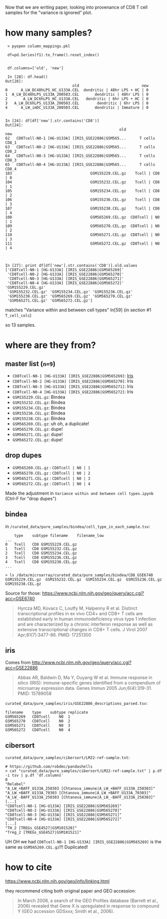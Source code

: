 Now that we are writing paper, looking into provenance of CD8 T cell samples for the "variance is ignored" plot.

# how many samples?

```
 > pyopen column_mappings.pkl

 df=pd.Series(f1).to_frame().reset_index()


 df.columns=['old', 'new']

 In [28]: df.head()
Out[28]:
                              old                            new
0      A_LW_DC48hLPS_HC_U133A.CEL  dendritic | 48hr LPS + HC | 0
1  A_LW_DC48hLPS_U133A_200503.CEL       dendritic | 48hr LPS | 0
2       A_LW_DC6hLPS_HC_U133A.CEL   dendritic | 6hr LPS + HC | 0
3   A_LW_DC6hLPS_U133A_200503.CEL        dendritic | 6hr LPS | 0
4      A_LW_imDC_U133A_200503.CEL       dendritic | Immature | 0


In [24]: df[df['new'].str.contains('CD8')]
Out[24]:
                                                   old                new
62   CD8Tcell-N0-1 [HG-U133A] [IRIS_GSE22886|GSM565...      T cells CD8_1
63   CD8Tcell-N0-2 [HG-U133A] [IRIS_GSE22886|GSM565...      T cells CD8_2
64   CD8Tcell-N0-3 [HG-U133A] [IRIS_GSE22886|GSM565...      T cells CD8_3
65   CD8Tcell-N0-4 [HG-U133A] [IRIS_GSE22886|GSM565...      T cells CD8_4
103                                   GSM155229.CEL.gz    Tcell | CD8 | 0
104                                   GSM155232.CEL.gz    Tcell | CD8 | 1
105                                   GSM155234.CEL.gz    Tcell | CD8 | 2
106                                   GSM155236.CEL.gz    Tcell | CD8 | 3
107                                   GSM155238.CEL.gz    Tcell | CD8 | 4
108                                   GSM565269.CEL.gz  CD8Tcell | N0 | 1
109                                   GSM565270.CEL.gz  CD8Tcell | N0 | 2
110                                   GSM565271.CEL.gz  CD8Tcell | N0 | 3
111                                   GSM565272.CEL.gz  CD8Tcell | N0 | 4



In [27]: print df[df['new'].str.contains('CD8')].old.values
['CD8Tcell-N0-1 [HG-U133A] [IRIS_GSE22886|GSM565269]'
 'CD8Tcell-N0-2 [HG-U133A] [IRIS_GSE22886|GSM565270]'
 'CD8Tcell-N0-3 [HG-U133A] [IRIS_GSE22886|GSM565271]'
 'CD8Tcell-N0-4 [HG-U133A] [IRIS_GSE22886|GSM565272]' 'GSM155229.CEL.gz'
 'GSM155232.CEL.gz' 'GSM155234.CEL.gz' 'GSM155236.CEL.gz'
 'GSM155238.CEL.gz' 'GSM565269.CEL.gz' 'GSM565270.CEL.gz'
 'GSM565271.CEL.gz' 'GSM565272.CEL.gz']

```

matches "Variance within and between cell types" In[59] (in section #1 `T_cell_cols`) 

so 13 samples.


# where are they from?

## master list (`n=9`)


* `CD8Tcell-N0-1 [HG-U133A] [IRIS_GSE22886|GSM565269]`: [Iris](http://www.ncbi.nlm.nih.gov/geo/query/acc.cgi?acc=GSE22886)
* `CD8Tcell-N0-2 [HG-U133A] [IRIS_GSE22886|GSM565270]`: Iris
* `CD8Tcell-N0-3 [HG-U133A] [IRIS_GSE22886|GSM565271]`: Iris
* `CD8Tcell-N0-4 [HG-U133A] [IRIS_GSE22886|GSM565272]`: Iris
* `GSM155229.CEL.gz`: Bindea
* `GSM155232.CEL.gz`: Bindea
* `GSM155234.CEL.gz`: Bindea
* `GSM155236.CEL.gz`: Bindea
* `GSM155238.CEL.gz`: Bindea
* `GSM565269.CEL.gz`: uh oh, a duplicate!
* `GSM565270.CEL.gz`: dupe!
* `GSM565271.CEL.gz`: dupe!
* `GSM565272.CEL.gz`: dupe!

## drop dupes

* `GSM565269.CEL.gz` : `CD8Tcell | N0 | 1`
* `GSM565270.CEL.gz` : `CD8Tcell | N0 | 2`
* `GSM565271.CEL.gz` : `CD8Tcell | N0 | 3`
* `GSM565272.CEL.gz` : `CD8Tcell | N0 | 4`

Made the adjustment in `Variance within and between cell types.ipynb` (Ctrl-F for "drop dupes")

## bindea

in `/curated_data/pure_samples/bindea/cell_type_in_each_sample.tsv`:

```
	type	subtype	filename	filename_low
...
0	Tcell	CD8	GSM155229.CEL.gz	
1	Tcell	CD8	GSM155232.CEL.gz	
2	Tcell	CD8	GSM155234.CEL.gz	
3	Tcell	CD8	GSM155236.CEL.gz	
4	Tcell	CD8	GSM155238.CEL.gz	
...
```


```
> ls /data/microarray/curated_data/pure_samples/bindea/CD8_GSE6740
GSM155229.CEL.gz  GSM155232.CEL.gz  GSM155234.CEL.gz  GSM155236.CEL.gz  GSM155238.CEL.gz
```


Source for those: https://www.ncbi.nlm.nih.gov/geo/query/acc.cgi?acc=GSE6740

> Hyrcza MD, Kovacs C, Loutfy M, Halpenny R et al. Distinct transcriptional profiles in ex vivo CD4+ and CD8+ T cells are established early in human immunodeficiency virus type 1 infection and are characterized by a chronic interferon response as well as extensive transcriptional changes in CD8+ T cells. J Virol 2007 Apr;81(7):3477-86. PMID: 17251300


## iris

Comes from http://www.ncbi.nlm.nih.gov/geo/query/acc.cgi?acc=GSE22886

> Abbas AR, Baldwin D, Ma Y, Ouyang W et al. Immune response in silico (IRIS): immune-specific genes identified from a compendium of microarray expression data. Genes Immun 2005 Jun;6(4):319-31. PMID: 15789058

`curated_data/pure_samples/iris/GSE22886_descriptions_parsed.tsv`:

```
filename	type	subtype	replicate
GSM565269	CD8Tcell	N0	1
GSM565270	CD8Tcell	N0	2
GSM565271	CD8Tcell	N0	3
GSM565272	CD8Tcell	N0	4
```


## cibersort

`curated_data/pure_samples/cibersort/LM22-ref-sample.txt`:

```
# https://github.com/robdmc/pandashells
> cat "curated_data/pure_samples/cibersort/LM22-ref-sample.txt" | p.df -i tsv | p.df 'df.columns'
0
"Relabel"
"A_LW_+BAFF_U133A_250303 [Chtanova_immune|A_LW_+BAFF_U133A_250303]"
"A_LW_+BAFF_U133A_70303 [Chtanova_immune|A_LW_+BAFF_U133A_70303]"
"A_LW_-BAFF_U133A_250303 [Chtanova_immune|A_LW_-BAFF_U133A_250303]"
[...]
"CD8Tcell-N0-1 [HG-U133A] [IRIS_GSE22886|GSM565269]"
"CD8Tcell-N0-2 [HG-U133A] [IRIS_GSE22886|GSM565270]"
"CD8Tcell-N0-3 [HG-U133A] [IRIS_GSE22886|GSM565271]"
"CD8Tcell-N0-4 [HG-U133A] [IRIS_GSE22886|GSM565272]"
[...]
"TH_2 [TREGs_GSE4527|GSM101520]"
"Treg_2 [TREGs_GSE4527|GSM101521]"
```


UH OH we had `CD8Tcell-N0-1 [HG-U133A] [IRIS_GSE22886|GSM565269]` is the same as `GSM565269.CEL.gz`!!! Duplicated!

# how to cite

https://www.ncbi.nlm.nih.gov/geo/info/linking.html

they recommend citing both original paper and GEO accession:

> In March 2008, a search of the GEO Profiles database (Barrett et al., 2006) revealed that Gene X is upregulated in response to compound Y (GEO accession GDSxxx; Smith et al., 2006).


